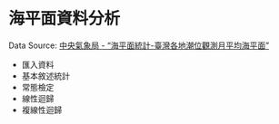 # 海平面資料分析

Data Source: [中央氣象局 - “海平面統計-臺灣各地潮位觀測月平均海平面”](https://opendata.cwb.gov.tw/dataset/climate/C-B0048-001)

* 匯入資料
* 基本敘述統計
* 常態檢定
* 線性迴歸
* 複線性迴歸
